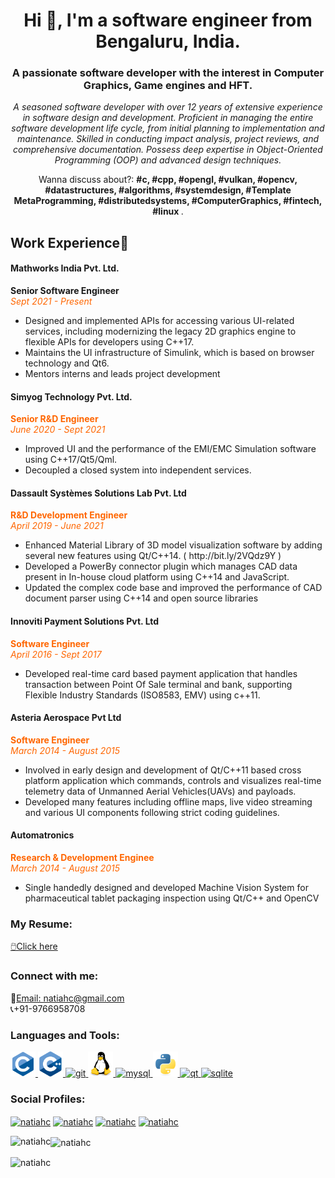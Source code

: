 <h1 align="center">Hi 👋, I'm a software engineer from Bengaluru, India.</h1>
<h3 align="center">A passionate software developer with the interest in Computer Graphics, Game engines and HFT.</h3>

<p align="center"><em>A seasoned software developer with over 12 years of extensive experience in software design and development. Proficient in managing the entire software development life cycle, from initial planning to implementation and maintenance. Skilled in
conducting impact analysis, project reviews, and comprehensive documentation. Possess deep expertise in Object-Oriented Programming (OOP) and advanced design techniques.</em></p>

<p align="center">Wanna discuss about?: <b>#c, #cpp, #opengl, #vulkan, #opencv, #datastructures, #algorithms, #systemdesign, #Template MetaProgramming, #distributedsystems, #ComputerGraphics, #fintech, #linux </b>.</p>

<h2 align="left">Work Experience💼</h2>
<h4 align="left">Mathworks India Pvt. Ltd.<!--<a href="https://in.mathworks.com/products/simulink.html?requestedDomain=" target="blank"><img src="" alt="natiahc" width="180" height="30" align="center" />--></a></h4>
<p align="left"><span><strong>Senior Software Engineer</strong></span>
<br/><span style="color: #ff6600;"><em>Sept 2021 - Present</em></span></p>
<ul>
<li>Designed and implemented APIs for accessing various UI-related services, including modernizing the legacy 2D graphics engine to flexible APIs for developers using C++17.</li>
<li>Maintains the UI infrastructure of Simulink, which is based on browser technology and Qt6.</li>
<li>Mentors interns and leads project development</li>
</ul>

<h4 align="left">Simyog Technology Pvt. Ltd.<!--<a href="" target="blank"><img src="" alt="natiahc" width="120" height="25" align="center" /></a>--></h4>
<p align="left"><span style="color: #ff6600;"><strong>Senior R&D Engineer</strong></span><br /><span style="color: #ff6600;"><em>June 2020 - Sept 2021</em></span></p>
<ul>
<li>Improved UI and the performance of the EMI/EMC Simulation software using C++17/Qt5/Qml.</li>
<li>Decoupled a closed system into independent services.</li>
</ul>
<h4 align="left">Dassault Systèmes Solutions Lab Pvt. Ltd<!--<a href="" target="blank"><img src="" alt="natiahc" width="120" height="25" align="center" /></a>--></h4>
<p><span style="color: #ff6600;"><strong>R&D Development Engineer</strong></span><br /><span style="color: #ff6600;"><em>April 2019 - June 2021</em></span></p>
<ul>
<li>Enhanced Material Library of 3D model visualization software by adding several new features using Qt/C++14. ( http://bit.ly/2VQdz9Y )</li>
<li>Developed a PowerBy connector plugin which manages CAD data present in In-house cloud platform using C++14 and JavaScript.</li>
<li>Updated the complex code base and improved the performance of CAD document parser using C++14 and open source libraries</li>
</ul>
<h4 align="left">Innoviti Payment Solutions Pvt. Ltd<!--<a href="https://www.innoviti.com/" target="blank"><img src="" alt="natiahc" width="120" height="35" align="center" /></a>--></h4>
<p><span style="color: #ff6600;"><strong>Software Engineer</strong></span><br /><span style="color: #ff6600;"><em>April 2016 - Sept 2017</em></span></p>
<ul>
<li>Developed real-time card based payment application that handles transaction between Point Of Sale terminal and bank, supporting Flexible Industry Standards (ISO8583, EMV) using c++11.</li>
</ul>
<h4 align="left">Asteria Aerospace Pvt Ltd<!--<a href="" target="blank"><img src="" alt="natiahc" width="120" height="35" align="center" /></a>--></h4>
<p><span style="color: #ff6600;"><strong>Software Engineer</strong></span><br /><span style="color: #ff6600;"><em>March 2014 - August 2015</em></span></p>
<ul>
<li>Involved in early design and development of Qt/C++11 based cross platform application which commands, controls and visualizes real-time telemetry data of Unmanned Aerial Vehicles(UAVs) and payloads.</li>
<li>Developed many features including offline maps, live video streaming and various UI components following strict coding guidelines.</li>
</ul>
<h4 align="left">Automatronics<!--<a href="" target="blank"><img src="" alt="natiahc" width="120" height="35" align="center" /></a>--></h4>
<p><span style="color: #ff6600;"><strong>Research & Development Enginee</strong></span><br /><span style="color: #ff6600;"><em>March 2014 - August 2015</em></span></p>
<ul>
<li>Single handedly designed and developed Machine Vision System for pharmaceutical tablet packaging inspection using Qt/C++ and OpenCV</li>
</ul>
</p>

<h3 align="left">My Resume:</h3><a href="https://github.com/natiahc/natiahc/blob/main/files/Resume.pdf">🖱️Click here</a>

<h3 align="left">Connect with me:</h3>
📧<a href = "mailto: natiahc@gmail.com">Email: natiahc@gmail.com</a></br>
📞+91-9766958708

<h3 align="left">Languages and Tools:</h3>
<p align="left">
  <a href="https://www.cprogramming.com/" target="_blank" rel="noreferrer"> <img src="https://raw.githubusercontent.com/devicons/devicon/master/icons/c/c-original.svg" alt="c" width="40" height="40" /> </a>
  <a href="https://isocpp.org/" target="_blank" rel="noreferrer"> <img src="https://raw.githubusercontent.com/devicons/devicon/master/icons/cplusplus/cplusplus-original.svg" alt="cplusplus" width="40" height="40" /> </a>
  <a href="https://git-scm.com/" target="_blank" rel="noreferrer"> <img src="https://www.vectorlogo.zone/logos/git-scm/git-scm-icon.svg" alt="git" width="40" height="40" /> </a>
  <a href="https://www.linux.org/" target="_blank" rel="noreferrer"> <img src="https://raw.githubusercontent.com/devicons/devicon/master/icons/linux/linux-original.svg" alt="linux" width="40" height="40" /> </a>
  <a href="https://www.docker.com/" target="_blank" rel="noreferrer"> <img src="https://user-images.githubusercontent.com/20440403/185795408-9e62b499-9091-4575-91ea-05bd7b68e6ba.png" alt="mysql" width="40" height="35" /> </a>
  <a href="https://www.python.org" target="_blank" rel="noreferrer"> <img src="https://raw.githubusercontent.com/devicons/devicon/master/icons/python/python-original.svg" alt="python" width="40" height="40" /> </a>
  <a href="https://www.qt.io/" target="_blank" rel="noreferrer"> <img src="https://upload.wikimedia.org/wikipedia/commons/0/0b/Qt_logo_2016.svg" alt="qt" width="40" height="40" /> </a>
  <a href="https://www.jenkins.io/" target="_blank" rel="noreferrer"> <img src="https://user-images.githubusercontent.com/20440403/185796065-4bd3323d-801d-448e-b604-9f67d1deb823.png" alt="sqlite" width="40" height="40" /> </a>
</p>

<h3 align="left">Social Profiles:</h3>
<p align="left">
  <a href="https://linkedin.com/in/natiahc" target="blank"><img src="https://raw.githubusercontent.com/rahuldkjain/github-profile-readme-generator/master/src/images/icons/Social/linked-in-alt.svg" alt="natiahc" width="40" height="30" align="center" /></a>
  <a href="https://stackoverflow.com/users/natiahc" target="blank"><img src="https://raw.githubusercontent.com/rahuldkjain/github-profile-readme-generator/master/src/images/icons/Social/stack-overflow.svg" alt="natiahc" width="40" height="30" align="center" /></a>
  <a href="https://www.hackerrank.com/natiahc" target="blank"><img src="https://user-images.githubusercontent.com/20440403/185796258-08211f40-bdfd-4f08-963b-6d6eb2f59285.png" alt="natiahc" width="40" height="40" align="center" /></a>
  <a href="https://www.leetcode.com/natiahc" target="blank"><img src="https://user-images.githubusercontent.com/20440403/185796296-a6dca4d5-686e-41ae-9b00-3df65c12aaa7.png" alt="natiahc" width="40" height="35" align="center" /></a>

<p><img src="https://github-readme-stats.vercel.app/api/top-langs?username=natiahc&amp;show_icons=true&amp;locale=en&amp;layout=compact" alt="natiahc" align="left" /></p>
<p><img src="https://github-readme-stats.vercel.app/api?username=natiahc&amp;show_icons=true&amp;locale=en" alt="natiahc" align="center" /></p>
<p><img src="https://github-readme-streak-stats.herokuapp.com/?user=natiahc&amp;" alt="natiahc" align="center" /></p>
